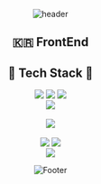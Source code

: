 <div align="center">

![header](https://capsule-render.vercel.app/api?type=slice&color=auto&height=200&text=highJoon&fontAlign=70&rotate=13&fontAlignY=25&&descAlign=70.&descAlignY=44)

<h2>🇰🇷 FrontEnd</h2>

<div>
  <h2>🧰 Tech Stack 🧰</h2>
  <div>
    <img src="https://img.shields.io/badge/React-61DAFB?style=for-the-badge&logo=react&logoColor=white" />
    <img src="https://img.shields.io/badge/JavaScript-F3DF51?style=for-the-badge&logo=javascript&logoColor=white" />
    <img src="https://img.shields.io/badge/TypeScript-2F74C0?style=for-the-badge&logo=typescript&logoColor=white" />
  </div>

  <div>
    <a href="https://velog.io/@arthur">    
      <img src="https://img.shields.io/badge/velog-11B48A?style=for-the-badge&logo=Vimeo&logoColor=white" />
    </a>
  </div>
  <br />
  <div>
    <a href="https://hits.seeyoufarm.com">
      <img src="https://hits.seeyoufarm.com/api/count/incr/badge.svg?url=https%3A%2F%2Fgithub.com&count_bg=%23000000&title_bg=%239BA1FF&icon=&icon_color=%23C4C2E9&title=hits&edge_flat=true"/>
    </a>
  </div>
</div>
<br />
<div>
  <img src="https://github-readme-stats.vercel.app/api?username=highjoon" />
  <img src="http://mazassumnida.wtf/api/v2/generate_badge?boj=yundosa2" />
  <br />
  <img src="https://github-readme-stats.vercel.app/api/top-langs/?username=highjoon" />
</div>

![Footer](https://capsule-render.vercel.app/api?type=waving&color=auto&height=200&section=footer)

</div>
